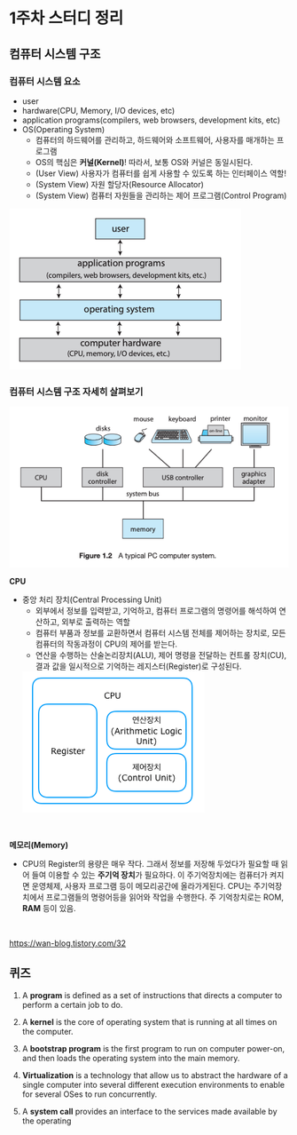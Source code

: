 # 1주차 스터디 정리

## 컴퓨터 시스템 구조
### 컴퓨터 시스템 요소
- user 
- hardware(CPU, Memory, I/O devices, etc)
- application programs(compilers, web browsers, development kits, etc)
- OS(Operating System)
  - 컴퓨터의 하드웨어를 관리하고, 하드웨어와 소프트웨어, 사용자를 매개하는 프로그램
  - OS의 핵심은 **커널(Kernel)**! 따라서, 보통 OS와 커널은 동일시된다. 
  - (User View) 사용자가 컴퓨터를 쉽게 사용할 수 있도록 하는 인터페이스 역할! 
  - (System View) 자원 할당자(Resource Allocator)
  - (System View) 컴퓨터 자원들을 관리하는 제어 프로그램(Control Program)

<img src="../img/os-week1-1.png"/>
<br/>


### 컴퓨터 시스템 구조 자세히 살펴보기
<img src="../img/os-week1-2.png"/>

**CPU**
- 중앙 처리 장치(Central Processing Unit)
  - 외부에서 정보를 입력받고, 기억하고, 컴퓨터 프로그램의 명령어를 해석하여 연산하고, 외부로 출력하는 역할
  - 컴퓨터 부품과 정보를 교환하면서 컴퓨터 시스템 전체를 제어하는 장치로, 모든 컴퓨터의 작동과정이 CPU의 제어를 받는다. 
  - 연산을 수행하는 산술논리장치(ALU), 제어 명령을 전달하는 컨트롤 장치(CU), 결과 값을 일시적으로 기억하는 레지스터(Register)로 구성된다. 
  <img src="../img/os-week1-3.png"/>
<br/>

**메모리(Memory)**
  - CPU의 Register의 용량은 매우 작다. 그래서 정보를 저장해 두었다가 필요할 때 읽어 들여 이용할 수 있는 **주기억 장치**가 필요하다. 이 주기억장치에는 컴퓨터가 켜지면 운영체제, 사용자 프로그램 등이 메모리공간에 올라가게된다. CPU는 주기억장치에서 프로그램들의 명령어등을 읽어와 작업을 수행한다. 주 기억창치로는 ROM, **RAM** 등이 있음.
<br/>

https://wan-blog.tistory.com/32


## 퀴즈
1. A **program** is defined as a set of instructions that directs a computer to perform a certain
job to do.  

2. A **kernel** is the core of operating system that is running at all times on the computer.

3. A **bootstrap program** is the first program to run on computer power-on, and then loads
the operating system into the main memory.

4. **Virtualization** is a technology that allow us to abstract the hardware of a single computer
into several different execution environments to enable for several OSes to run
concurrently. 

5. A **system call** provides an interface to the services made available by the operating